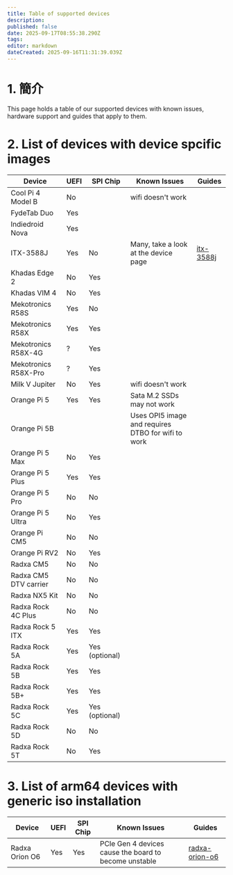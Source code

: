 ```yaml
---
title: Table of supported devices
description:
published: false
date: 2025-09-17T08:55:38.290Z
tags:
editor: markdown
dateCreated: 2025-09-16T11:31:39.039Z
---
```


# 1. 簡介

This page holds a table of our supported devices with known issues, hardware support and guides that apply to them.

# 2. List of devices with device spcific images

| Device                | UEFI | SPI Chip                          | Known Issues                                       | Guides                     |
| --------------------- | ---- | --------------------------------- | -------------------------------------------------- | -------------------------- |
| Cool Pi 4 Model B     | No   |                                   | wifi doesn't work                                  |                            |
| FydeTab Duo           | Yes  |                                   |                                                    |                            |
| Indiedroid Nova       | Yes  |                                   |                                                    |                            |
| ITX-3588J             | Yes  | No                                | Many, take a look at the device page               | [itx-3588j](/en/itx-3588j) |
| Khadas Edge 2         | No   | Yes                               |                                                    |                            |
| Khadas VIM 4          | No   | Yes                               |                                                    |                            |
| Mekotronics R58S      | Yes  | No                                |                                                    |                            |
| Mekotronics R58X      | Yes  | Yes                               |                                                    |                            |
| Mekotronics R58X-4G   | ?    | Yes                               |                                                    |                            |
| Mekotronics R58X-Pro  | ?    | Yes                               |                                                    |                            |
| Milk V Jupiter        | No   | Yes                               | wifi doesn't work                                  |                            |
| Orange Pi 5           | Yes  | Yes                               | Sata M.2 SSDs may not work         |                            |
| Orange Pi 5B          |      |                                   | Uses OPI5 image and requires DTBO for wifi to work |                            |
| Orange Pi 5 Max       | No   | Yes                               |                                                    |                            |
| Orange Pi 5 Plus      | Yes  | Yes                               |                                                    |                            |
| Orange Pi 5 Pro       | No   | No                                |                                                    |                            |
| Orange Pi 5 Ultra     | No   | Yes                               |                                                    |                            |
| Orange Pi CM5         | No   | No                                |                                                    |                            |
| Orange Pi RV2         | No   | Yes                               |                                                    |                            |
| Radxa CM5             | No   | No                                |                                                    |                            |
| Radxa CM5 DTV carrier | No   | No                                |                                                    |                            |
| Radxa NX5 Kit         | No   | No                                |                                                    |                            |
| Radxa Rock 4C Plus    | No   | No                                |                                                    |                            |
| Radxa Rock 5 ITX      | Yes  | Yes                               |                                                    |                            |
| Radxa Rock 5A         | Yes  | Yes (optional) |                                                    |                            |
| Radxa Rock 5B         | Yes  | Yes                               |                                                    |                            |
| Radxa Rock 5B+        | Yes  | Yes                               |                                                    |                            |
| Radxa Rock 5C         | Yes  | Yes (optional) |                                                    |                            |
| Radxa Rock 5D         | No   | No                                |                                                    |                            |
| Radxa Rock 5T         | No   | Yes                               |                                                    |                            |

# 3. List of arm64 devices with generic iso installation

| Device         | UEFI | SPI Chip | Known Issues                                          | Guides                               |
| -------------- | ---- | -------- | ----------------------------------------------------- | ------------------------------------ |
| Radxa Orion O6 | Yes  | Yes      | PCIe Gen 4 devices cause the board to become unstable | [radxa-orion-o6](/en/radxa-orion-o6) |